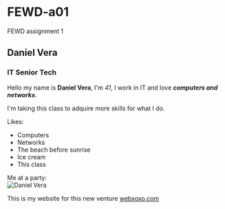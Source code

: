 # FEWD-a01
FEWD assignment 1

## Daniel Vera  
### IT Senior Tech

Hello my name is **Daniel Vera**, I'm *41*, I work in IT and love _**computers and networks**_.

I'm taking this class to adquire more skills for what I do. 

Likes:
* Computers
* Networks
* The beach before sunrise
* Ice cream
* This class

Me at a party:  
![Daniel Vera](https://pbs.twimg.com/profile_images/939247443325083649/_ReoYgO0_400x400.jpg)

This is my website for this new venture [webxoxo.com](http://www.webxoxo.com)


